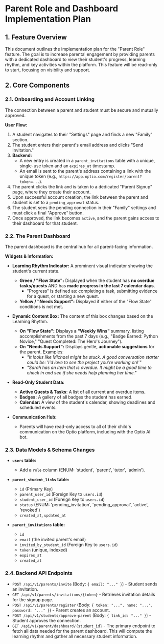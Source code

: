 # Parent Role and Dashboard Implementation Plan

## 1. Feature Overview

This document outlines the implementation plan for the "Parent Role" feature. The goal is to increase parental engagement by providing parents with a dedicated dashboard to view their student's progress, learning rhythm, and key activities within the platform. This feature will be read-only to start, focusing on visibility and support.

## 2. Core Components

### 2.1. Onboarding and Account Linking

The connection between a parent and student must be secure and mutually approved.

**User Flow:**
1.  A student navigates to their "Settings" page and finds a new "Family" section.
2.  The student enters their parent's email address and clicks "Send Invitation."
3.  **Backend:**
    *   A new entry is created in a `parent_invitations` table with a unique, single-use token and an `expires_at` timestamp.
    *   An email is sent to the parent's address containing a link with the unique token (e.g., `https://app.optio.com/register/parent?token=...`).
4.  The parent clicks the link and is taken to a dedicated "Parent Signup" page, where they create their account.
5.  Upon successful account creation, the link between the parent and student is set to a `pending_approval` status.
6.  The student sees the pending connection in their "Family" settings and must click a final "Approve" button.
7.  Once approved, the link becomes `active`, and the parent gains access to their dashboard for that student.

### 2.2. The Parent Dashboard

The parent dashboard is the central hub for all parent-facing information.

**Widgets & Information:**

*   **Learning Rhythm Indicator:** A prominent visual indicator showing the student's current state.
    *   **Green / "Flow State":** Displayed when the student has **no overdue tasks/quests** AND has **made progress in the last 7 calendar days**.
        *   "Progress" is defined as: completing a task, submitting evidence for a quest, or starting a new quest.
    *   **Yellow / "Needs Support":** Displayed if either of the "Flow State" conditions is not met.

*   **Dynamic Content Box:** The content of this box changes based on the Learning Rhythm.
    *   **On "Flow State":** Displays a **"Weekly Wins"** summary, listing accomplishments from the past 7 days (e.g., "Badge Earned: Python Novice," "Quest Completed: The Hero's Journey").
    *   **On "Needs Support":** Displays gentle, **actionable suggestions** for the parent. Examples:
        *   *"It looks like Michael might be stuck. A good conversation starter could be: 'I'd love to see the project you're working on!'"*
        *   *"Sarah has an item that is overdue. It might be a good time to check in and see if she needs help planning her time."*

*   **Read-Only Student Data:**
    *   **Active Quests & Tasks:** A list of all current and overdue items.
    *   **Badges:** A gallery of all badges the student has earned.
    *   **Calendar:** A view of the student's calendar, showing deadlines and scheduled events.

*   **Communication Hub:**
    *   Parents will have read-only access to all of their child's communication on the Optio platform, including with the Optio AI bot.

### 2.3. Data Models & Schema Changes

*   **`users` table:**
    *   Add a `role` column (ENUM: 'student', 'parent', 'tutor', 'admin').

*   **`parent_student_links` table:**
    *   `id` (Primary Key)
    *   `parent_user_id` (Foreign Key to `users.id`)
    *   `student_user_id` (Foreign Key to `users.id`)
    *   `status` (ENUM: 'pending_invitation', 'pending_approval', 'active', 'revoked')
    *   `created_at`, `updated_at`

*   **`parent_invitations` table:**
    *   `id`
    *   `email` (the invited parent's email)
    *   `invited_by_student_id` (Foreign Key to `users.id`)
    *   `token` (unique, indexed)
    *   `expires_at`
    *   `created_at`

### 2.4. Backend API Endpoints

*   `POST /api/v1/parents/invite` (Body: `{ email: "..." }`) - Student sends an invitation.
*   `GET /api/v1/parents/invitations/{token}` - Retrieves invitation details for the signup page.
*   `POST /api/v1/parents/register` (Body: `{ token: "...", name: "...", password: "..." }`) - Parent creates an account.
*   `POST /api/v1/students/approve-parent` (Body: `{ link_id: "..." }`) - Student approves the connection.
*   `GET /api/v1/parent/dashboard/{student_id}` - The primary endpoint to fetch all data needed for the parent dashboard. This will compute the learning rhythm and gather all necessary student information.